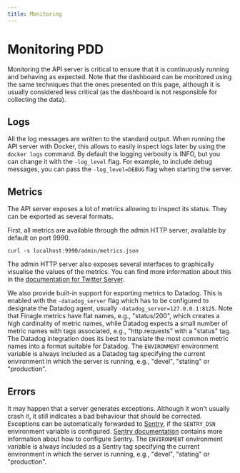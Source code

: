 ```yaml
---
title: Monitoring
---
```


# Monitoring PDD

Monitoring the API server is critical to ensure that it is continuously running and behaving as expected.
Note that the dashboard can be monitored using the same techniques that the ones presented on this page, although it is usually considered less critical (as the dashboard is not responsible for collecting the data).

## Logs

All the log messages are written to the standard output.
When running the API server with Docker, this allows to easily inspect logs later by using the `docker logs` command. 
By default the logging verbosity is INFO, but you can change it with the `-log_level` flag.
For example, to include debug messages, you can pass the `-log_level=DEBUG` flag when starting the server. 

## Metrics

The API server exposes a lot of metrics allowing to inspect its status.
They can be exported as several formats.

First, all metrics are available through the admin HTTP server, available by default on port 9990.

```
curl -s localhost:9990/admin/metrics.json
```

The admin HTTP server also exposes several interfaces to graphically visualise the values of the metrics.
You can find more information about this in the [documentation for Twitter Server](https://twitter.github.io/twitter-server/Features.html#metrics).

We also provide built-in support for exporting metrics to Datadog.
This is enabled with the `-datadog_server` flag which has to be configured to designate the Datadog agent, usually `-datadog_server=127.0.0.1:8125`.
Note that Finagle metrics have flat names, e.g., "status/200", which creates a high cardinality of metric names, while Datadog expects a small number of metric names with tags associated, e.g., "http.requests" with a "status" tag.
The Datadog integration does its best to translate the most common metric names into a format suitable for Datadog.
The `ENVIRONMENT` environment variable is always included as a Datadog tag specifying the current environment in which the server is running, e.g., "devel", "stating" or "production".

## Errors

It may happen that a server generates exceptions.
Although it won't usually crash it, it still indicates a bad behaviour that should be corrected.
Exceptions can be automatically forwarded to [Sentry](https://sentry.io), if the `SENTRY_DSN` environment variable is configured.
[Sentry documentation](https://docs.sentry.io/clients/java/config/) contains more information about how to configure Sentry.
The `ENVIRONMENT` environment variable is always included as a Sentry tag specifying the current environment in which the server is running, e.g., "devel", "stating" or "production".
